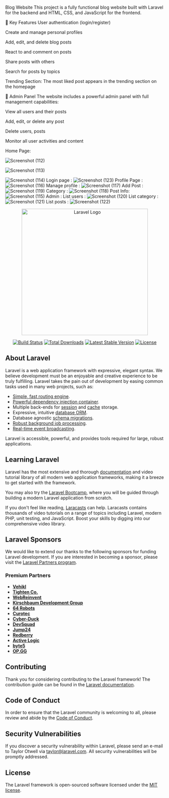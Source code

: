 Blog Website
This project is a fully functional blog website built with Laravel for the backend and HTML, CSS, and JavaScript for the frontend.

🌟 Key Features
User authentication (login/register)

Create and manage personal profiles

Add, edit, and delete blog posts

React to and comment on posts

Share posts with others

Search for posts by topics

Trending Section: The most liked post appears in the trending section on the homepage

🔐 Admin Panel
The website includes a powerful admin panel with full management capabilities:

View all users and their posts

Add, edit, or delete any post

Delete users, posts

Monitor all user activities and content

Home Page: 




![Screenshot (112)](https://github.com/user-attachments/assets/fcce72ac-4145-430f-8e45-203455ea2fc7)

![Screenshot (113)](https://github.com/user-attachments/assets/80239de3-8797-408a-bd50-07abf3319f1f)

![Screenshot (114)](https://github.com/user-attachments/assets/ddfdff3e-d400-4cf8-aa75-a77b544fab46)
Login page :
![Screenshot (123)](https://github.com/user-attachments/assets/c005975b-519a-4158-809d-1ab2548df61c)
Profile Page :
![Screenshot (116)](https://github.com/user-attachments/assets/f64aeef0-cf92-4738-952a-4b7c497470cb)
Manage profile :
![Screenshot (117)](https://github.com/user-attachments/assets/9d864792-57ea-47e5-a9a6-910bcb458ffd)
Add Post :
![Screenshot (119)](https://github.com/user-attachments/assets/37315888-997b-45f6-8274-ebbbaa7978a4)
Category :
![Screenshot (118)](https://github.com/user-attachments/assets/22cfdd79-68dc-4b73-9871-19d7d707813a)
Post Info:
![Screenshot (115)](https://github.com/user-attachments/assets/1ccba89e-a811-4f70-9b78-b44b019220e8)
Admin :
List users :
![Screenshot (120)](https://github.com/user-attachments/assets/6cc0926a-3afe-41fc-8bd3-479f014dc60c)
List category :
![Screenshot (121)](https://github.com/user-attachments/assets/cafb8b09-bb7a-4cce-8eba-5600a11171b2)
List posts :
![Screenshot (122)](https://github.com/user-attachments/assets/d7fa161f-8a83-45de-b95b-cf69e8c7ad63)



<p align="center"><a href="https://laravel.com" target="_blank"><img src="https://raw.githubusercontent.com/laravel/art/master/logo-lockup/5%20SVG/2%20CMYK/1%20Full%20Color/laravel-logolockup-cmyk-red.svg" width="400" alt="Laravel Logo"></a></p>

<p align="center">
<a href="https://github.com/laravel/framework/actions"><img src="https://github.com/laravel/framework/workflows/tests/badge.svg" alt="Build Status"></a>
<a href="https://packagist.org/packages/laravel/framework"><img src="https://img.shields.io/packagist/dt/laravel/framework" alt="Total Downloads"></a>
<a href="https://packagist.org/packages/laravel/framework"><img src="https://img.shields.io/packagist/v/laravel/framework" alt="Latest Stable Version"></a>
<a href="https://packagist.org/packages/laravel/framework"><img src="https://img.shields.io/packagist/l/laravel/framework" alt="License"></a>
</p>

## About Laravel

Laravel is a web application framework with expressive, elegant syntax. We believe development must be an enjoyable and creative experience to be truly fulfilling. Laravel takes the pain out of development by easing common tasks used in many web projects, such as:

- [Simple, fast routing engine](https://laravel.com/docs/routing).
- [Powerful dependency injection container](https://laravel.com/docs/container).
- Multiple back-ends for [session](https://laravel.com/docs/session) and [cache](https://laravel.com/docs/cache) storage.
- Expressive, intuitive [database ORM](https://laravel.com/docs/eloquent).
- Database agnostic [schema migrations](https://laravel.com/docs/migrations).
- [Robust background job processing](https://laravel.com/docs/queues).
- [Real-time event broadcasting](https://laravel.com/docs/broadcasting).

Laravel is accessible, powerful, and provides tools required for large, robust applications.

## Learning Laravel

Laravel has the most extensive and thorough [documentation](https://laravel.com/docs) and video tutorial library of all modern web application frameworks, making it a breeze to get started with the framework.

You may also try the [Laravel Bootcamp](https://bootcamp.laravel.com), where you will be guided through building a modern Laravel application from scratch.

If you don't feel like reading, [Laracasts](https://laracasts.com) can help. Laracasts contains thousands of video tutorials on a range of topics including Laravel, modern PHP, unit testing, and JavaScript. Boost your skills by digging into our comprehensive video library.

## Laravel Sponsors

We would like to extend our thanks to the following sponsors for funding Laravel development. If you are interested in becoming a sponsor, please visit the [Laravel Partners program](https://partners.laravel.com).

### Premium Partners

- **[Vehikl](https://vehikl.com/)**
- **[Tighten Co.](https://tighten.co)**
- **[WebReinvent](https://webreinvent.com/)**
- **[Kirschbaum Development Group](https://kirschbaumdevelopment.com)**
- **[64 Robots](https://64robots.com)**
- **[Curotec](https://www.curotec.com/services/technologies/laravel/)**
- **[Cyber-Duck](https://cyber-duck.co.uk)**
- **[DevSquad](https://devsquad.com/hire-laravel-developers)**
- **[Jump24](https://jump24.co.uk)**
- **[Redberry](https://redberry.international/laravel/)**
- **[Active Logic](https://activelogic.com)**
- **[byte5](https://byte5.de)**
- **[OP.GG](https://op.gg)**

## Contributing

Thank you for considering contributing to the Laravel framework! The contribution guide can be found in the [Laravel documentation](https://laravel.com/docs/contributions).

## Code of Conduct

In order to ensure that the Laravel community is welcoming to all, please review and abide by the [Code of Conduct](https://laravel.com/docs/contributions#code-of-conduct).

## Security Vulnerabilities

If you discover a security vulnerability within Laravel, please send an e-mail to Taylor Otwell via [taylor@laravel.com](mailto:taylor@laravel.com). All security vulnerabilities will be promptly addressed.

## License

The Laravel framework is open-sourced software licensed under the [MIT license](https://opensource.org/licenses/MIT).
